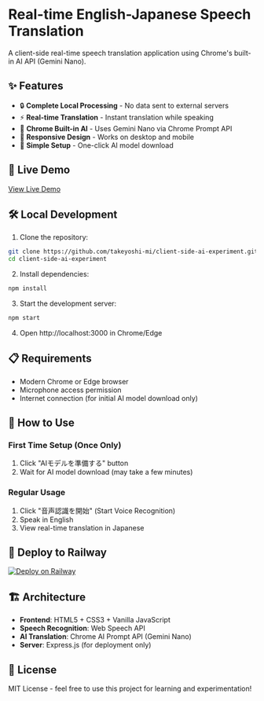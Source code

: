# Real-time English-Japanese Speech Translation

A client-side real-time speech translation application using Chrome's built-in AI API (Gemini Nano).

## ✨ Features

- 🔒 **Complete Local Processing** - No data sent to external servers
- ⚡ **Real-time Translation** - Instant translation while speaking
- 🤖 **Chrome Built-in AI** - Uses Gemini Nano via Chrome Prompt API
- 📱 **Responsive Design** - Works on desktop and mobile
- 🎯 **Simple Setup** - One-click AI model download

## 🚀 Live Demo

[View Live Demo](https://your-railway-deployment-url.railway.app)

## 🛠️ Local Development

1. Clone the repository:
```bash
git clone https://github.com/takeyoshi-mi/client-side-ai-experiment.git
cd client-side-ai-experiment
```

2. Install dependencies:
```bash
npm install
```

3. Start the development server:
```bash
npm start
```

4. Open http://localhost:3000 in Chrome/Edge

## 📋 Requirements

- Modern Chrome or Edge browser
- Microphone access permission
- Internet connection (for initial AI model download only)

## 🔧 How to Use

### First Time Setup (Once Only)
1. Click "AIモデルを準備する" button
2. Wait for AI model download (may take a few minutes)

### Regular Usage
1. Click "音声認識を開始" (Start Voice Recognition)
2. Speak in English
3. View real-time translation in Japanese

## 🚂 Deploy to Railway

[![Deploy on Railway](https://railway.app/button.svg)](https://railway.app/new/template?template=https://github.com/takeyoshi-mi/client-side-ai-experiment)

## 🏗️ Architecture

- **Frontend**: HTML5 + CSS3 + Vanilla JavaScript
- **Speech Recognition**: Web Speech API
- **AI Translation**: Chrome AI Prompt API (Gemini Nano)
- **Server**: Express.js (for deployment only)

## 📄 License

MIT License - feel free to use this project for learning and experimentation!